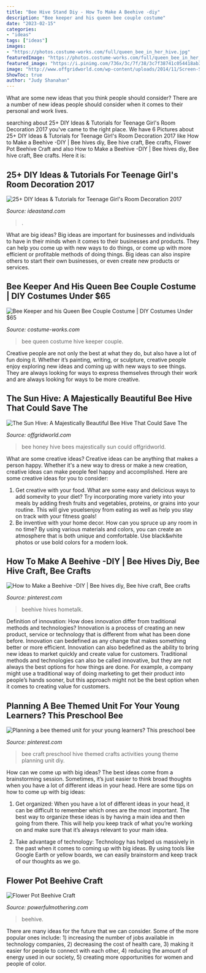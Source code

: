 ```yaml
---
title: "Bee Hive Stand Diy - How To Make A Beehive -diy"
description: "Bee keeper and his queen bee couple costume"
date: "2023-02-15"
categories:
- "ideas"
tags: ["ideas"]
images:
- "https://photos.costume-works.com/full/queen_bee_in_her_hive.jpg"
featuredImage: "https://photos.costume-works.com/full/queen_bee_in_her_hive.jpg"
featured_image: "https://i.pinimg.com/736x/3c/7f/38/3c7f38741c054418ab37fb86daad903f.jpg"
image: "http://www.offgridworld.com/wp-content/uploads/2014/11/Screen-Shot-2014-11-20-at-12.45.36-AM-1024x761.png"
ShowToc: true
author: "Judy Shanahan"
---
```



What are some new ideas that you think people should consider?
There are a number of new ideas people should consider when it comes to their personal and work lives.

	

		
searching about 25+ DIY Ideas &amp; Tutorials for Teenage Girl&#039;s Room Decoration 2017 you've came to the right place. We have 6 Pictures about 25+ DIY Ideas &amp; Tutorials for Teenage Girl&#039;s Room Decoration 2017 like How to Make a Beehive -DIY | Bee hives diy, Bee hive craft, Bee crafts, Flower Pot Beehive Craft and also How to Make a Beehive -DIY | Bee hives diy, Bee hive craft, Bee crafts. Here it is:
		
    
## 25+ DIY Ideas &amp; Tutorials For Teenage Girl&#039;s Room Decoration 2017

<img loading=lazy src="https://ideastand.com/wp-content/uploads/2015/11/2-teenage-girls-room-decoration.jpg" onerror="this.onerror=null;this.src='https://tse3.mm.bing.net/th?id=OIP.zUjy5SbgPfggdrz-3MpTaAHaLH&amp;pid=15.1';" alt="25+ DIY Ideas &amp; Tutorials for Teenage Girl&#039;s Room Decoration 2017">

_Source: ideastand.com_

>. 

	

What are big ideas?
Big ideas are important for businesses and individuals to have in their minds when it comes to their businesses and products. They can help you come up with new ways to do things, or come up with more efficient or profitable methods of doing things. Big ideas can also inspire others to start their own businesses, or even create new products or services.

    
## Bee Keeper And His Queen Bee Couple Costume | DIY Costumes Under $65

<img loading=lazy src="https://photos.costume-works.com/full/queen_bee_in_her_hive.jpg" onerror="this.onerror=null;this.src='https://tse3.mm.bing.net/th?id=OIP.Sby2nBBx9tc_zfO-SSz-yQAAAA&amp;pid=15.1';" alt="Bee Keeper and his Queen Bee Couple Costume | DIY Costumes Under $65">

_Source: costume-works.com_

>bee queen costume hive keeper couple. 

	

Creative people are not only the best at what they do, but also have a lot of fun doing it. Whether it’s painting, writing, or sculpture, creative people enjoy exploring new ideas and coming up with new ways to see things. They are always looking for ways to express themselves through their work and are always looking for ways to be more creative.

    
## The Sun Hive: A Majestically Beautiful Bee Hive That Could Save The

<img loading=lazy src="http://www.offgridworld.com/wp-content/uploads/2014/11/Screen-Shot-2014-11-20-at-12.45.36-AM-1024x761.png" onerror="this.onerror=null;this.src='https://tse1.mm.bing.net/th?id=OIP.ntRDS-S6t5qS5CjRJV0f6AHaFg&amp;pid=15.1';" alt="The Sun Hive: A Majestically Beautiful Bee Hive That Could Save The">

_Source: offgridworld.com_

>bee honey hive bees majestically sun could offgridworld. 

	

What are some creative ideas?
Creative ideas can be anything that makes a person happy. Whether it's a new way to dress or make a new creation, creative ideas can make people feel happy and accomplished. Here are some creative ideas for you to consider: 
1. Get creative with your food. What are some easy and delicious ways to add somevity to your diet? Try incorporating more variety into your meals by adding fresh fruits and vegetables, proteins, or grains into your routine. This will give youelsenjoy from eating as well as help you stay on track with your fitness goals! 
2. Be inventive with your home decor. How can you spruce up any room in no time? By using various materials and colors, you can create an atmosphere that is both unique and comfortable. Use black&white photos or use bold colors for a modern look.

    
## How To Make A Beehive -DIY | Bee Hives Diy, Bee Hive Craft, Bee Crafts

<img loading=lazy src="https://i.pinimg.com/736x/3c/7f/38/3c7f38741c054418ab37fb86daad903f.jpg" onerror="this.onerror=null;this.src='https://tse1.mm.bing.net/th?id=OIP.ozFlr9M47JbEmpEDi7K-4gHaJ4&amp;pid=15.1';" alt="How to Make a Beehive -DIY | Bee hives diy, Bee hive craft, Bee crafts">

_Source: pinterest.com_

>beehive hives hometalk. 

	

Definition of innovation: How does innovation differ from traditional methods and technologies?
Innovation is a process of creating an new product, service or technology that is different from what has been done before. Innovation can bedefined as any change that makes something better or more efficient. Innovation can also bedefined as the ability to bring new ideas to market quickly and create value for customers. 
Traditional methods and technologies can also be called innovative, but they are not always the best options for how things are done. For example, a company might use a traditional way of doing marketing to get their product into people’s hands sooner, but this approach might not be the best option when it comes to creating value for customers.

    
## Planning A Bee Themed Unit For Your Young Learners? This Preschool Bee

<img loading=lazy src="https://i.pinimg.com/736x/a3/c6/02/a3c602b8aea9470818ed49279fd7a06e.jpg" onerror="this.onerror=null;this.src='https://tse4.mm.bing.net/th?id=OIP.kLIZqJJwTYzdAb1w9vw72gHaLF&amp;pid=15.1';" alt="Planning a bee themed unit for your young learners? This preschool bee">

_Source: pinterest.com_

>bee craft preschool hive themed crafts activities young theme planning unit diy. 

	

How can we come up with big ideas?
The best ideas come from a brainstorming session. Sometimes, it’s just easier to think broad thoughts when you have a lot of different ideas in your head. Here are some tips on how to come up with big ideas:
1. Get organized: When you have a lot of different ideas in your head, it can be difficult to remember which ones are the most important. The best way to organize these ideas is by having a main idea and then going from there. This will help you keep track of what you’re working on and make sure that it’s always relevant to your main idea.

2. Take advantage of technology: Technology has helped us massively in the past when it comes to coming up with big ideas. By using tools like Google Earth or yellow boards, we can easily brainstorm and keep track of our thoughts as we go.

    
## Flower Pot Beehive Craft

<img loading=lazy src="https://www.powerfulmothering.com/wp-content/uploads/2020/02/Beehive.png" onerror="this.onerror=null;this.src='https://tse2.mm.bing.net/th?id=OIP.M0BythvAkUKGN6f6WuyeXwHaKl&amp;pid=15.1';" alt="Flower Pot Beehive Craft">

_Source: powerfulmothering.com_

>beehive. 

	

There are many ideas for the future that we can consider. Some of the more popular ones include: 1) increasing the number of jobs available in technology companies, 2) decreasing the cost of health care, 3) making it easier for people to connect with each other, 4) reducing the amount of energy used in our society, 5) creating more opportunities for women and people of color.

